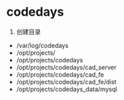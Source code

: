 codedays
===

1. 创建目录

- /var/log/codedays
- /opt/projects/
- /opt/projects/codedays
- /opt/projects/codedays/cad_server
- /opt/projects/codedays/cad_fe
- /opt/projects/codedays/cad_fe/dist
- /opt/projects/codedays_data/mysql
